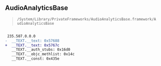 ## AudioAnalyticsBase

> `/System/Library/PrivateFrameworks/AudioAnalyticsBase.framework/AudioAnalyticsBase`

```diff

 235.507.0.0.0
-  __TEXT.__text: 0x57688
+  __TEXT.__text: 0x5767c
   __TEXT.__auth_stubs: 0x16d0
   __TEXT.__objc_methlist: 0x14c
   __TEXT.__const: 0x435e

```
